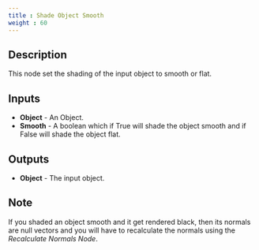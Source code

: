 ```yaml
---
title : Shade Object Smooth
weight : 60
---
```


## Description

This node set the shading of the input object to smooth or flat.

## Inputs

- **Object** - An Object.
- **Smooth** - A boolean which if True will shade the object smooth
    and if False will shade the object flat.

## Outputs

- **Object** - The input object.

## Note

If you shaded an object smooth and it get rendered black, then its
normals are null vectors and you will have to recalculate the normals
using the *Recalculate Normals Node*.
